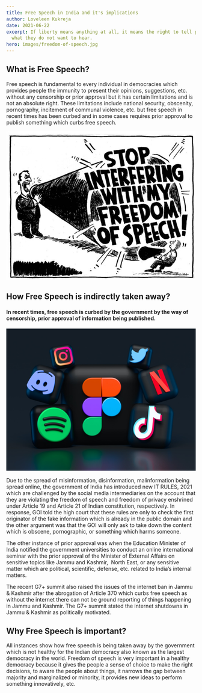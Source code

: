 ```yaml
---
title: Free Speech in India and it's implications
author: Loveleen Kukreja
date: 2021-06-22
excerpt: If liberty means anything at all, it means the right to tell people
  what they do not want to hear.
hero: images/freedom-of-speech.jpg
---
```

## What is Free Speech?

Free speech is fundamental to every individual in democracies which provides people the immunity to present their opinions, suggestions, etc. without any censorship or prior approval but it has certain limitations and is not an absolute right. These limitations include national security, obscenity, pornography, incitement of communal violence, etc. but free speech in recent times has been curbed and in some cases requires prior approval to publish something which curbs free speech.

![Stop interfering with my freedom of speech](images/stop-interfering-with-my-freedom-of-speech.jpeg "Stop interfering with my freedom of speech")

## How Free Speech is indirectly taken away?

#### In recent times, free speech is curbed by the government by the way of censorship, prior approval of information being published.

![Social media and the freedom of speech](images/social-media-freedom-of-speech.jpg "Social media and the freedom of speech")

Due to the spread of misinformation, disinformation, malinformation being spread online, the government of India has introduced new IT RULES, 2021 which are challenged by the social media intermediaries on the account that they are violating the freedom of speech and freedom of privacy enshrined under Article 19 and Article 21 of Indian constitution, respectively. In response, GOI told the high court that these rules are only to check the first originator of the fake information which is already in the public domain and the other argument was that the GOI will only ask to take down the content which is obscene, pornographic, or something which harms someone.

The other instance of prior approval was when the Education Minister of India notified the government universities to conduct an online international seminar with the prior approval of the Minister of External Affairs on sensitive topics like Jammu and Kashmir,  North East, or any sensitive matter which are political, scientific, defense, etc. related to India’s internal matters.

The recent G7+ summit also raised the issues of the internet ban in Jammu & Kashmir after the abrogation of Article 370 which curbs free speech as without the internet there can not be ground reporting of things happening in Jammu and Kashmir. The G7+ summit stated the internet shutdowns in Jammu & Kashmir as politically motivated.

## Why Free Speech is important?

All instances show how free speech is being taken away by the government which is not healthy for the Indian democracy also known as the largest democracy in the world. Freedom of speech is very important in a healthy democracy because it gives the people a sense of choice to make the right decisions, to aware the people about things, it narrows the gap between majority and marginalized or minority, it provides new ideas to perform something innovatively, etc.